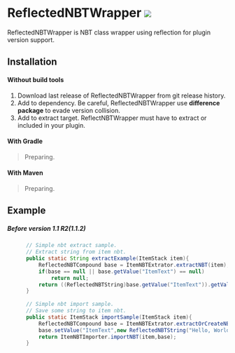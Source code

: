 # **ReflectedNBTWrapper** [![](https://jitci.com/gh/milkyway0308/ReflectedNBTWrapper/svg)](https://jitci.com/gh/milkyway0308/ReflectedNBTWrapper)

ReflectedNBTWrapper is NBT class wrapper using reflection for plugin version support.


## Installation
  #### Without build tools
  1. Download last release of ReflectedNBTWrapper from git release history.
  2. Add to dependency. 
  Be careful, ReflectedNBTWrapper use **difference package** to evade version collision.
  3. Add to extract target.
  ReflectNBTWrapper must have to extract or included in your plugin.
  #### With Gradle
  > Preparing.
  #### With Maven
  > Preparing.
## Example
  ##### Before version 1.1 R2(1.1.2)
  ```java
        // Simple nbt extract sample.
        // Extract string from item nbt.
        public static String extractExample(ItemStack item){
            ReflectedNBTCompound base = ItemNBTExtrator.extractNBT(item);            
            if(base == null || base.getValue("ItemText") == null)
                return null;
            return ((ReflectedNBTString)base.getValue("ItemText")).getValue();
        }
        
        // Simple nbt import sample.
        // Save some string to item nbt.
        public static ItemStack importSample(ItemStack item){
            ReflectedNBTCompound base = ItemNBTExtrator.extractOrCreateNBT(item);
            base.setValue("ItemText",new ReflectedNBTString("Hello, World!"));
            return ItemNBTImporter.importNBT(item,base);
        }
  ```